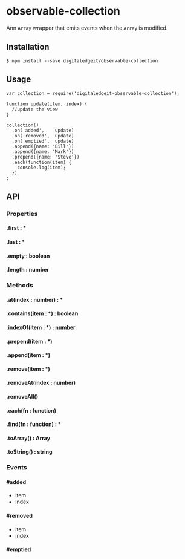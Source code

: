 # observable-collection

Ann `Array` wrapper that emits events when the `Array` is modified.

## Installation

    $ npm install --save digitaledgeit/observable-collection

## Usage
    
    var collection = require('digitaledgeit-observable-collection');
    
    function update(item, index) {
      //update the view
    }
    
    collection()
      .on('added',    update)
      .on('removed',  update)
      .on('emptied',  update)
      .append({name: 'Bill'})
      .append({name: 'Mark'})
      .prepend({name: 'Steve'})
      .each(function(item) {
        console.log(item);
      })
    ;

## API

### Properties

#### .first : *
#### .last : *
#### .empty : boolean
#### .length : number

### Methods

#### .at(index : number) : *
#### .contains(item : *) : boolean
#### .indexOf(item : *) : number
#### .prepend(item : *)
#### .append(item : *)
#### .remove(item : *)
#### .removeAt(index : number)
#### .removeAll()
#### .each(fn : function)
#### .find(fn : function) : *
#### .toArray() : Array
#### .toString() : string

### Events

#### #added
- item
- index

#### #removed
- item
- index

#### #emptied